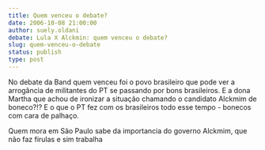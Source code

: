 ```yaml
---
title: Quem venceu o debate?
date: 2006-10-08 21:00:00
author: suely.oldani
debate: Lula X Alckmin: quem venceu o debate?
slug: quem-venceu-o-debate
status: publish 
type: post
---
```


No debate da Band quem venceu foi o povo brasileiro que pode ver a arrogância de militantes do PT se passando por bons brasileiros. E a dona Martha que achou de ironizar a situação chamando o candidato Alckmim de boneco?!? E o que o PT fez com os brasileiros todo esse tempo - bonecos com cara de palhaço.


Quem mora em São Paulo sabe da importancia do governo Alckmim, que não faz firulas e sim trabalha


 


